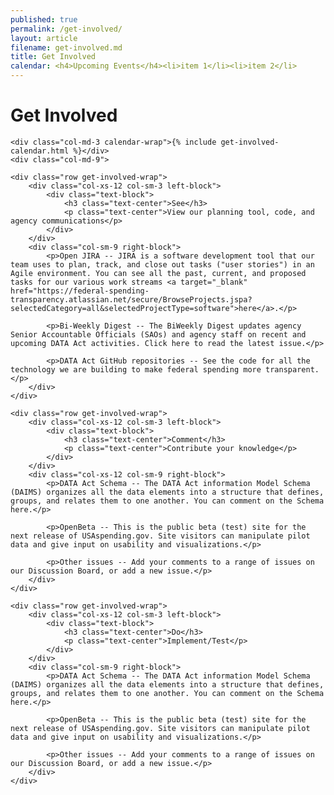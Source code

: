 ```yaml
---
published: true
permalink: /get-involved/
layout: article
filename: get-involved.md
title: Get Involved
calendar: <h4>Upcoming Events</h4><li>item 1</li><li>item 2</li>
---
```


<div class="row">

<h1>Get Involved</h1>

	<div class="col-md-3 calendar-wrap">{% include get-involved-calendar.html %}</div>
	<div class="col-md-9">

	<div class="row get-involved-wrap">
		<div class="col-xs-12 col-sm-3 left-block">
			<div class="text-block">
				<h3 class="text-center">See</h3>
				<p class="text-center">View our planning tool, code, and agency communications</p>
			</div>
		</div>
		<div class="col-sm-9 right-block">
			<p>Open JIRA -- JIRA is a software development tool that our team uses to plan, track, and close out tasks ("user stories") in an Agile environment. You can see all the past, current, and proposed tasks for our various work streams <a target="_blank" href="https://federal-spending-transparency.atlassian.net/secure/BrowseProjects.jspa?selectedCategory=all&selectedProjectType=software">here</a>.</p>

			<p>Bi-Weekly Digest -- The BiWeekly Digest updates agency Senior Accountable Officials (SAOs) and agency staff on recent and upcoming DATA Act activities. Click here to read the latest issue.</p>

			<p>DATA Act GitHub repositories -- See the code for all the technology we are building to make federal spending more transparent.</p>
		</div>
	</div>

	<div class="row get-involved-wrap">
		<div class="col-xs-12 col-sm-3 left-block">
			<div class="text-block">
				<h3 class="text-center">Comment</h3>
				<p class="text-center">Contribute your knowledge</p>
			</div>
		</div>
		<div class="col-xs-12 col-sm-9 right-block">
			<p>DATA Act Schema -- The DATA Act information Model Schema (DAIMS) organizes all the data elements into a structure that defines, groups, and relates them to one another. You can comment on the Schema here.</p>

			<p>OpenBeta -- This is the public beta (test) site for the next release of USAspending.gov. Site visitors can manipulate pilot data and give input on usability and visualizations.</p>

			<p>Other issues -- Add your comments to a range of issues on our Discussion Board, or add a new issue.</p>
		</div>
	</div>

	<div class="row get-involved-wrap">
		<div class="col-xs-12 col-sm-3 left-block">
			<div class="text-block">
				<h3 class="text-center">Do</h3>
				<p class="text-center">Implement/Test</p>
			</div>
		</div>
		<div class="col-sm-9 right-block">
			<p>DATA Act Schema -- The DATA Act information Model Schema (DAIMS) organizes all the data elements into a structure that defines, groups, and relates them to one another. You can comment on the Schema here.</p>

			<p>OpenBeta -- This is the public beta (test) site for the next release of USAspending.gov. Site visitors can manipulate pilot data and give input on usability and visualizations.</p>

			<p>Other issues -- Add your comments to a range of issues on our Discussion Board, or add a new issue.</p>
		</div>
	</div>

</div>